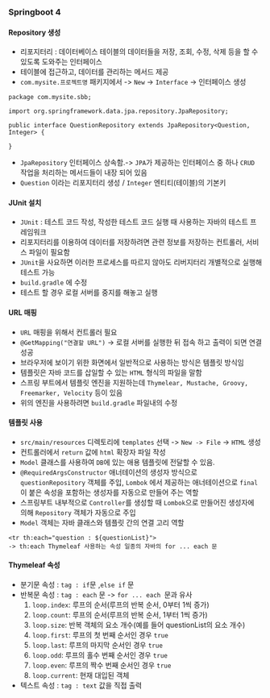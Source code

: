 ### Springboot 4

#### Repository 생성
- 리포지터리 : 데이터베이스 테이블의 데이터들을 저장, 조회, 수정, 삭제 등을 할 수 있도록 도와주는 인터페이스
- 테이블에 접근하고, 데이터를 관리하는 메서드 제공
- `com.mysite.프로젝트명` 패키지에서 -> `New` -> `Interface` -> 인터페이스 생성
```
package com.mysite.sbb;

import org.springframework.data.jpa.repository.JpaRepository;

public interface QuestionRepository extends JpaRepository<Question, Integer> {

}
```
- `JpaRepository` 인터페이스 상속함.-> `JPA`가 제공하는 인터페이스 중 하나 `CRUD` 작업을 처리하는 메서드들이 내장 되어 있음
- `Question` 이라는 리포지터리 생성 / `Integer` 엔티티(테이블)의 기본키

#### JUnit 설치
- `JUnit` : 테스트 코드 작성, 작성한 테스트 코드 실행 때 사용하는 자바의 테스트 프레임워크
- 리포지터리를 이용하여 데이터를 저장하려면 관련 정보를 저장하는 컨트롤러, 서비스 파일이 필요함
- `JUnit`을 사요하면 이러한 프로세스를 따르지 않아도 리버지터리 개별적으로 실행해 테스트 가능
- `build.gradle` 에 수정
- 테스트 할 경우 로컬 서버를 중지를 해놓고 실행

#### URL 매핑
- `URL` 매핑을 위해서 컨트롤러 필요
- `@GetMapping("연결할 URL")` -> 로컬 서버를 실행한 뒤 접속 하고 출력이 되면 연결 성공
- 브라우저에 보이기 위한 화면에서 일반적으로 사용하는 방식은 템플릿 방식임
- 템플릿은 자바 코드를 삽일할 수 있는 `HTML` 형식의 파일을 말함
- 스프링 부트에서 템플릿 엔진을 지원하는데 `Thymelear, Mustache, Groovy, Freemarker, Velocity` 등이 있음
- 위의 엔진을 사용하려면 `build.gradle` 파일내의 수정

#### 템플릿 사용
- `src/main/resources` 디렉토리에 `templates` 선택 -> `New -> File` -> `HTML` 생성 
- 컨트롤러에서 `return` 값에 `html` 확장자 파일 작성
- `Model` 클래스를 사용하여 `DB`에 있는 애용 템플릿에 전달할 수 있음.
- `@RequiredArgsConstructor` 애너테이션의 생성자 방식으로 `questionRepository` 객체를 주입, `Lombok` 에서 제공하는 애너테이션으로 `final`이 붙은 속성을 포함하는 생성자를 자동으로 만들어 주는 역할
- 스프링부트 내부적으로 `Controller`를 생성할 때 `Lombok`으로 만들어진 생성자에 의해 `Repository` 객체가 자동으로 주입
- `Model` 객체는 자바 클래스와 템플릿 간의 연결 고리 역할
```
<tr th:each="question : ${questionList}">
-> th:each Thymeleaf 사용하는 속성 일종의 자바의 for ... each 문
```

#### Thymeleaf 속성
- 분기문 속성 : `tag : if`문 ,`else if` 문
- 반복문 속성 : `tag : each` 문 -> `for ... each `문과 유사 
  1. `loop.index`: 루프의 순서(루프의 반복 순서, 0부터 1씩 증가)
  2. `loop.count`: 루프의 순서(루프의 반복 순서, 1부터 1씩 증가)
  3. `loop.size`: 반복 객체의 요소 개수(예를 들어 questionList의 요소 개수)
  4. `loop.first`: 루프의 첫 번째 순서인 경우 `true`
  5. `loop.last`: 루프의 마지막 순서인 경우 `true`
  6. `loop.odd`: 루프의 홀수 번째 순서인 경우 `true`
  7. `loop.even`: 루프의 짝수 번째 순서인 경우 `true`
  8. `loop.current`: 현재 대입된 객체
- 텍스트 속성 : `tag : text` 값을 직접 출력